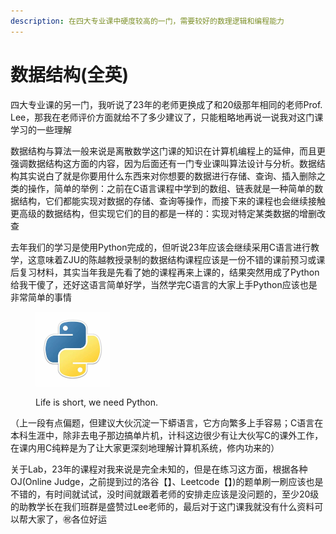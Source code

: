 ```yaml
---
description: 在四大专业课中硬度较高的一门，需要较好的数理逻辑和编程能力
---
```


# 数据结构(全英)

四大专业课的另一门，我听说了23年的老师更换成了和20级那年相同的老师Prof. Lee，那我在老师评价方面就给不了多少建议了，只能粗略地再说一说我对这门课学习的一些理解

数据结构与算法一般来说是离散数学这门课的知识在计算机编程上的延伸，而且更强调数据结构这方面的内容，因为后面还有一门专业课叫算法设计与分析。数据结构其实说白了就是你要用什么东西来对你想要的数据进行存储、查询、插入删除之类的操作，简单的举例：之前在C语言课程中学到的数组、链表就是一种简单的数据结构，它们都能实现对数据的存储、查询等操作，而接下来的课程也会继续接触更高级的数据结构，但实现它们的目的都是一样的：实现对特定某类数据的增删改查

去年我们的学习是使用Python完成的，但听说23年应该会继续采用C语言进行教学，这意味着ZJU的陈越教授录制的数据结构课程应该是一份不错的课前预习或课后复习材料，其实当年我是先看了她的课程再来上课的，结果突然用成了Python给我干傻了，还好这语言简单好学，当然学完C语言的大家上手Python应该也是非常简单的事情

<figure><img src="../../.gitbook/assets/python_logo.jpeg" alt="" width="119"><figcaption><p>Life is short, we need Python.</p></figcaption></figure>

（上一段有点偏题，但建议大伙沉淀一下蟒语言，它方向繁多上手容易；C语言在本科生涯中，除非去电子那边搞单片机，计科这边很少有让大伙写C的课外工作，在课内用C纯粹是为了让大家更深刻地理解计算机系统，修内功来的）

关于Lab，23年的课程对我来说是完全未知的，但是在练习这方面，根据各种OJ(Online Judge，之前提到过的洛谷【】、Leetcode【】)的题单刷一刷应该也是不错的，有时间就试试，没时间就跟着老师的安排走应该是没问题的，至少20级的助教学长在我们班群是盛赞过Lee老师的，最后对于这门课我就没有什么资料可以帮大家了，㊗️各位好运

